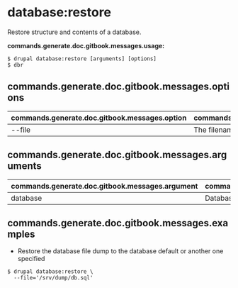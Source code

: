 # database:restore
Restore structure and contents of a database.

**commands.generate.doc.gitbook.messages.usage:**
```
$ drupal database:restore [arguments] [options]
$ dbr  
```

## commands.generate.doc.gitbook.messages.options
commands.generate.doc.gitbook.messages.option | commands.generate.doc.gitbook.messages.details
-------|-------------
--file | The filename for your database backup file

## commands.generate.doc.gitbook.messages.arguments
commands.generate.doc.gitbook.messages.argument | commands.generate.doc.gitbook.messages.details
---------|-------------
database | Database key from settings.php

## commands.generate.doc.gitbook.messages.examples
* Restore the database file dump to the database default or another one specified
```
$ drupal database:restore \
  --file='/srv/dump/db.sql'

```
